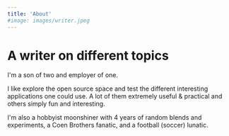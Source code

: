 ```yaml
---
title: 'About'
#image: images/writer.jpeg
---
```


# A writer on different topics

I'm a son of two and employer of one.

I like explore the open source space and test the different interesting applications
one could use. A lot of them extremely useful & practical and others simply fun 
and interesting.

I'm also a hobbyist moonshiner with 4 years of random blends and experiments, a 
Coen Brothers fanatic, and a football (soccer) lunatic.

